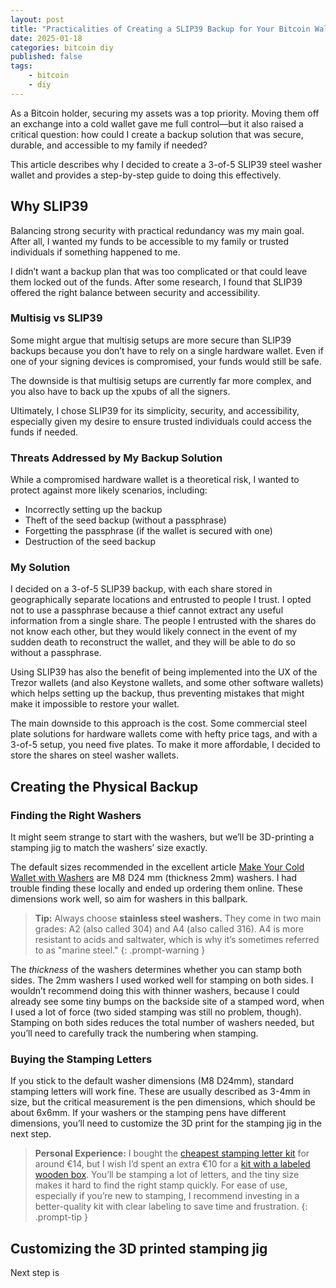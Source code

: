 ```yaml
---
layout: post
title: "Practicalities of Creating a SLIP39 Backup for Your Bitcoin Wallet"
date: 2025-01-18
categories: bitcoin diy
published: false
tags:
    - bitcoin
    - diy
---
```


As a Bitcoin holder, securing my assets was a top priority. Moving them off an exchange into a cold wallet gave me full control—but it also raised a critical question: how could I create a backup solution that was secure, durable, and accessible to my family if needed?

This article describes why I decided to create a 3-of-5 SLIP39 steel washer wallet and provides a step-by-step guide to doing this effectively.

## Why SLIP39
Balancing strong security with practical redundancy was my main goal. After all, I wanted my funds to be accessible to my family or trusted individuals if something happened to me.

I didn’t want a backup plan that was too complicated or that could leave them locked out of the funds. After some research, I found that SLIP39 offered the right balance between security and accessibility.

### Multisig vs SLIP39
Some might argue that multisig setups are more secure than SLIP39 backups because you don’t have to rely on a single hardware wallet. Even if one of your signing devices is compromised, your funds would still be safe.

The downside is that multisig setups are currently far more complex, and you also have to back up the xpubs of all the signers.

Ultimately, I chose SLIP39 for its simplicity, security, and accessibility, especially given my desire to ensure trusted individuals could access the funds if needed.

### Threats Addressed by My Backup Solution
While a compromised hardware wallet is a theoretical risk, I wanted to protect against more likely scenarios, including:

- Incorrectly setting up the backup
- Theft of the seed backup (without a passphrase)
- Forgetting the passphrase (if the wallet is secured with one)
- Destruction of the seed backup

### My Solution
I decided on a 3-of-5 SLIP39 backup, with each share stored in geographically separate locations and entrusted to people I trust. I opted not to use a passphrase because a thief cannot extract any useful information from a single share. The people I entrusted with the shares do not know each other, but they would likely connect in the event of my sudden death to reconstruct the wallet, and they will be able to do so without a passphrase.

Using SLIP39 has also the benefit of being implemented into the UX of the Trezor wallets (and also Keystone wallets, and some other software wallets) which helps setting up the backup, thus preventing mistakes that might make it impossible to restore your wallet.

The main downside to this approach is the cost. Some commercial steel plate solutions for hardware wallets come with hefty price tags, and with a 3-of-5 setup, you need five plates. To make it more affordable, I decided to store the shares on steel washer wallets.

## Creating the Physical Backup
### Finding the Right Washers
It might seem strange to start with the washers, but we’ll be 3D-printing a stamping jig to match the washers’ size exactly.

The default sizes recommended in the excellent article [Make Your Cold Wallet with Washers](https://blockmit.com/english/guides/diy/make-cold-wallet-washers/) are M8 D24 mm (thickness 2mm) washers. I had trouble finding these locally and ended up ordering them online. These dimensions work well, so aim for washers in this ballpark.
> **Tip:** Always choose **stainless steel washers.** They come in two main grades: A2 (also called 304) and A4 (also called 316). A4 is more resistant to acids and saltwater, which is why it’s sometimes referred to as "marine steel."
{: .prompt-warning }

The *thickness* of the washers determines whether you can stamp both sides. The 2mm washers I used worked well for stamping on both sides. I wouldn’t recommend doing this with thinner washers, because I could already see some tiny bumps on the backside site of a stamped word, when I used a lot of force (two sided stamping was still no problem, though). Stamping on both sides reduces the total number of washers needed, but you’ll need to carefully track the numbering when stamping.

### Buying the Stamping Letters
If you stick to the default washer dimensions (M8 D24mm), standard stamping letters will work fine. These are usually described as 3-4mm in size, but the critical measurement is the pen dimensions, which should be about 6x6mm. If your washers or the stamping pens have different dimensions, you’ll need to customize the 3D print for the stamping jig in the next step.

> **Personal Experience:** I bought the [cheapest stamping letter kit](https://a.co/d/hcblRlv) for around €14, but I wish I’d spent an extra €10 for a [kit with a labeled wooden box](https://a.co/d/c6WrMEw). You’ll be stamping a lot of letters, and the tiny size makes it hard to find the right stamp quickly. For ease of use, especially if you’re new to stamping, I recommend investing in a better-quality kit with clear labeling to save time and frustration.
{: .prompt-tip }


## Customizing the 3D printed stamping jig
Next step is

